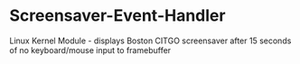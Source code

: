 # Screensaver-Event-Handler
Linux Kernel Module - displays Boston CITGO screensaver after 15 seconds of no keyboard/mouse input to framebuffer
